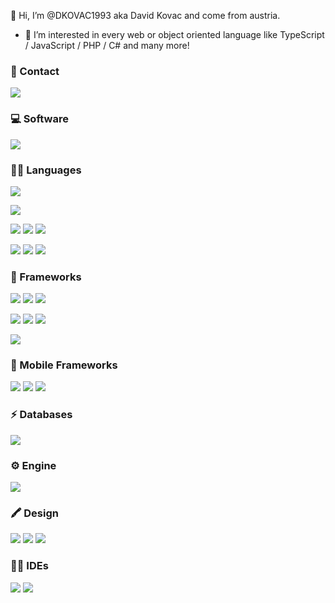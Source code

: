 👋 Hi, I’m @DKOVAC1993 aka David Kovac and come from austria.
- 👀 I’m interested in every web or object oriented language like TypeScript / JavaScript / PHP / C# and many more!
<h3><b>📱 Contact</b></h3>
<p>
  <a href="mailto:davidkovac@gmx.at"><img src="https://img.shields.io/badge/Microsoft_Outlook-0078D4?style=for-the-badge&logo=microsoft-outlook&logoColor=white"></a>
</p>
<h3><b>‍💻 Software</b></h3>
<p>
  <img src="https://img.shields.io/badge/SAP-0FAAFF?style=for-the-badge&logo=sap&logoColor=white">
</p>
<h3><b>👩‍💻 Languages</b></h3>
<p>
  <img src="https://img.shields.io/badge/C%23-239120?style=for-the-badge&logo=c-sharp&logoColor=white">
</p>
<p>
  <img src="https://img.shields.io/badge/abap-0FAAFF?style=for-the-badge&logo=sap&logoColor=white">
</p>
<p>
  <img src="https://img.shields.io/badge/HTML5-E34F26?style=for-the-badge&logo=html5&logoColor=white">
  <img src="https://img.shields.io/badge/CSS3-1572B6?style=for-the-badge&logo=css3&logoColor=white">
  <img src="https://img.shields.io/badge/PHP-777BB4?style=for-the-badge&logo=php&logoColor=white">
</p>
<p>
  <img src="https://img.shields.io/badge/TypeScript-007ACC?style=for-the-badge&logo=typescript&logoColor=white">
  <img src="https://img.shields.io/badge/JavaScript-323330?style=for-the-badge&logo=javascript&logoColor=F7DF1E">
  <img src="https://img.shields.io/badge/json-5E5C5C?style=for-the-badge&logo=json&logoColor=white">
</p>
<h3><b>🚀 Frameworks</b></h3>
<p>
  <img src="https://img.shields.io/badge/Angular-DD0031?style=for-the-badge&logo=angular&logoColor=white">
  <img src="https://img.shields.io/badge/Bootstrap-563D7C?style=for-the-badge&logo=bootstrap&logoColor=white">
  <img src="https://img.shields.io/badge/jQuery-0769AD?style=for-the-badge&logo=jquery&logoColor=white">
</p>
<p>
  <img src="https://img.shields.io/badge/npm-CB3837?style=for-the-badge&logo=npm&logoColor=white">
  <img src="https://img.shields.io/badge/Node.js-339933?style=for-the-badge&logo=nodedotjs&logoColor=white">
  <img src="https://img.shields.io/badge/Express.js-000000?style=for-the-badge&logo=express&logoColor=white">
</p>
<p>
  <img src="https://img.shields.io/badge/Postman-FF6C37?style=for-the-badge&logo=Postman&logoColor=white">
</p>
<h3><b>📱 Mobile Frameworks</b></h3>
<p>
  <img src="https://img.shields.io/badge/Ionic-3880FF?style=for-the-badge&logo=ionic&logoColor=white">
  <img src="https://img.shields.io/badge/Cordova-35434F?style=for-the-badge&logo=apache-cordova&logoColor=E8E8E8">
  <img src="https://img.shields.io/badge/Capacitor-119EFF?style=for-the-badge&logo=Capacitor&logoColor=white">
</p>
<h3><b>⚡ Databases</b></h3>
<p>
  <img src="https://img.shields.io/badge/MySQL-005C84?style=for-the-badge&logo=mysql&logoColor=white">
</p>
<h3><b>⚙️ Engine</b></h3>
<p>
  <img src="https://img.shields.io/badge/Unity-100000?style=for-the-badge&logo=unity&logoColor=white">
</p>
<h3><b>🖍 Design</b></h3>
<p>
  <img src="https://img.shields.io/badge/Adobe%20Photoshop-31A8FF?style=for-the-badge&logo=Adobe%20Photoshop&logoColor=black">
  <img src="https://img.shields.io/badge/blender-%23F5792A.svg?style=for-the-badge&logo=blender&logoColor=white">
  <img src="https://img.shields.io/badge/gimp-5C5543?style=for-the-badge&logo=gimp&logoColor=white">
</p>
<h3><b>👩‍💻 IDEs</b></h3>
<p>
  <img src="https://img.shields.io/badge/Visual_Studio-5C2D91?style=for-the-badge&logo=visual%20studio&logoColor=white">
  <img src="https://img.shields.io/badge/Visual_Studio_Code-0078D4?style=for-the-badge&logo=visual%20studio%20code&logoColor=white">
</p>

